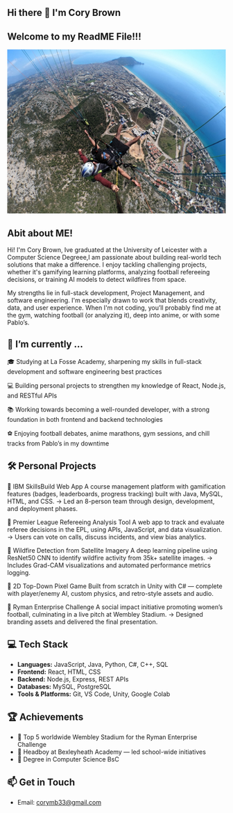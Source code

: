 ## Hi there 👋 I'm Cory Brown 

## Welcome to my ReadME File!!!

<!--
**cb671/cb671** is a ✨ _special_ ✨ repository because its `README.md` (this file) appears on your GitHub profile.

Here are some ideas to get you started:

- 🔭 I’m currently working on ...
- 🌱 I’m currently learning ...
- 👯 I’m looking to collaborate on ...
- 🤔 I’m looking for help with ...
- 💬 Ask me about ...
- 📫 How to reach me: ...
- 😄 Pronouns: ...
- ⚡ Fun fact: ...
-->

![Photo of Cory Brown](IMG_9345.jpeg)


## Abit about ME!

Hi! I'm Cory Brown, Ive graduated at the University of Leicester with a Computer Science Degreee,I am passionate about building real-world tech solutions that make a difference. I enjoy tackling challenging projects, whether it's gamifying learning platforms, analyzing football refereeing decisions, or training AI models to detect wildfires from space.

My strengths lie in full-stack development, Project Management, and software engineering. I'm especially drawn to work that blends creativity, data, and user experience. When I'm not coding, you’ll probably find me at the gym, watching football (or analyzing it), deep into anime, or with some Pablo’s.

## 🔭 I’m currently ...

🎓 Studying at La Fosse Academy, sharpening my skills in full-stack development and software engineering best practices

 💻 Building personal projects to strengthen my knowledge of React, Node.js, and RESTful APIs

📚 Working towards becoming a well-rounded developer, with a strong foundation in both frontend and backend technologies

⚽ Enjoying football debates, anime marathons, gym sessions, and chill tracks from Pablo’s in my downtime

## 🛠️ Personal Projects

🔹 IBM SkillsBuild Web App
A course management platform with gamification features (badges, leaderboards, progress tracking) built with Java, MySQL, HTML, and CSS.
→ Led an 8-person team through design, development, and deployment phases. 

🔹 Premier League Refereeing Analysis Tool
A web app to track and evaluate referee decisions in the EPL, using APIs, JavaScript, and data visualization.
→ Users can vote on calls, discuss incidents, and view bias analytics.

🔹 Wildfire Detection from Satellite Imagery
A deep learning pipeline using ResNet50 CNN to identify wildfire activity from 35k+ satellite images.
→ Includes Grad-CAM visualizations and automated performance metrics logging.

🔹 2D Top-Down Pixel Game
Built from scratch in Unity with C# — complete with player/enemy AI, custom physics, and retro-style assets and audio.

🔹 Ryman Enterprise Challenge
A social impact initiative promoting women’s football, culminating in a live pitch at Wembley Stadium.
→ Designed branding assets and delivered the final presentation.

## 💻 Tech Stack
- **Languages:** JavaScript, Java, Python, C#, C++, SQL
- **Frontend:** React, HTML, CSS
- **Backend:** Node.js, Express, REST APIs
- **Databases:** MySQL, PostgreSQL
- **Tools & Platforms:** Git, VS Code, Unity, Google Colab

## 🏆 Achievements
- 🎤 Top 5 worldwide Wembley Stadium for the Ryman Enterprise Challenge
- 🏅 Headboy at Bexleyheath Academy — led school-wide initiatives
- 🧠 Degree in Computer Science BsC


## 📫 Get in Touch
- Email: [corymb33@gmail.com](mailto:corymb33@gmail.com)



